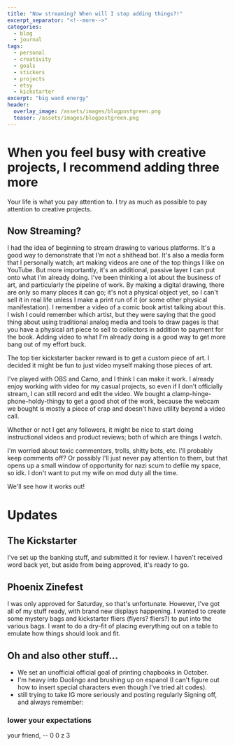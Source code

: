 ```yaml
---
title: "Now streaming? When will I stop adding things?!"
excerpt_separator: "<!--more-->"
categories:
  - blog
  - journal
tags: 
  - personal
  - creativity
  - goals
  - stickers
  - projects
  - etsy
  - kickstarter
excerpt: "big wand energy"
header:
  overlay_image: /assets/images/blogpostgreen.png
  teaser: /assets/images/blogpostgreen.png
---
```

# When you feel busy with creative projects, I recommend adding three more
Your life is what you pay attention to. I try as much as possible to pay attention to creative projects.
<!--more-->
## Now Streaming?
I had the idea of beginning to stream drawing to various platforms. It's a good way to demonstrate that I'm not a shithead bot. It's also a media form that I personally watch; art making videos are one of the top things I like on YouTube. But more importantly, it's an additional, passive layer I can put onto what I'm already doing. I've been thinking a lot about the business of art, and particularly the pipeline of work. By making a digital drawing, there are only so many places it can go; it's not a physical object yet, so I can't sell it in real life unless I make a print run of it (or some other physical manifestation). I remember a video of a comic book artist talking about this. I wish I could remember which artist, but they were saying that the good thing about using traditional analog media and tools to draw pages is that you have a physical art piece to sell to collectors in addition to payment for the book. Adding video to what I'm already doing is a good way to get more bang out of my effort buck. 

The top tier kickstarter backer reward is to get a custom piece of art. I decided it might be fun to just video myself making those pieces of art. 

I've played with OBS and Camo, and I think I can make it work. I already enjoy working with video for my casual projects, so even if I don't officially stream, I can still record and edit the video. 
We bought a clamp-hinge-phone-holdy-thingy to get a good shot of the work, because the webcam we bought is mostly a piece of crap and doesn't have utility beyond a video call. 

Whether or not I get any followers, it might be nice to start doing instructional videos and product reviews; both of which are things I watch.

I'm worried about toxic commentors, trolls, shitty bots, etc. I'll probably keep comments off? Or possibly I'll just never pay attention to them, but that opens up a small window of opportunity for nazi scum to defile my space, so idk. I don't want to put my wife on mod duty all the time. 

We'll see how it works out!

# Updates

## The Kickstarter
I've set up the banking stuff, and submitted it for review. I haven't received word back yet, but aside from being approved, it's ready to go. 

## Phoenix Zinefest

I was only approved for Saturday, so that's unfortunate. However, I've got all of my stuff ready, with brand new displays happening. I wanted to create some mystery bags and kickstarter fliers (flyers? fliers?) to put into the various bags. I want to do a dry-fit of placing everything out on a table to emulate how things should look and fit.

## Oh and also other stuff...

* We set an unofficial official goal of printing chapbooks in October.
* I'm heavy into Duolingo and brushing up on espanol (I can't figure out how to insert special characters even though I've tried alt codes).
* still trying to take IG more seriously and posting regularly
Signing off, and always remember:

### lower your expectations
your friend,
-- 0 0 z 3